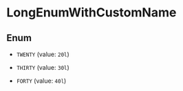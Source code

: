 
# LongEnumWithCustomName

## Enum


* `TWENTY` (value: `20l`)

* `THIRTY` (value: `30l`)

* `FORTY` (value: `40l`)



